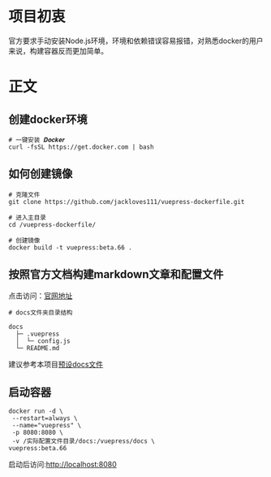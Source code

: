 # 项目初衷

官方要求手动安装Node.js环境，环境和依赖错误容易报错，对熟悉docker的用户来说，构建容器反而更加简单。

# 正文

## 创建docker环境

```
# 一键安装 𝑫𝒐𝒄𝒌𝒆𝒓 
curl -fsSL https://get.docker.com | bash
```

## 如何创建镜像
```
# 克隆文件
git clone https://github.com/jackloves111/vuepress-dockerfile.git

# 进入主目录
cd /vuepress-dockerfile/

# 创建镜像
docker build -t vuepress:beta.66 .
```

## 按照官方文档构建markdown文章和配置文件

点击访问：[官网地址](https://v2.vuepress.vuejs.org/zh/guide/configuration.html)

```
# docs文件夹目录结构

docs
  ├─ .vuepress
  │  └─ config.js
  └─ README.md
```

建议参考本项目[预设docs文件](https://github.com/jackloves111/vuepress-dockerfile/tree/master/vuepress/docs)

## 启动容器
```
docker run -d \
 --restart=always \
 --name="vuepress" \
 -p 8080:8080 \
 -v /实际配置文件目录/docs:/vuepress/docs \
vuepress:beta.66
```

启动后访问:[http://localhost:8080](http://localhost:8080)
